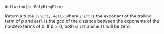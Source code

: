 ```
deflation(p::PolyRingElem)
```

Return a tuple `(shift, defl)` where `shift` is the exponent of the trailing term of $p$ and `defl` is the gcd of the distance between the exponents of the nonzero terms of $p$. If $p = 0$, both `shift` and `defl` will be zero.
